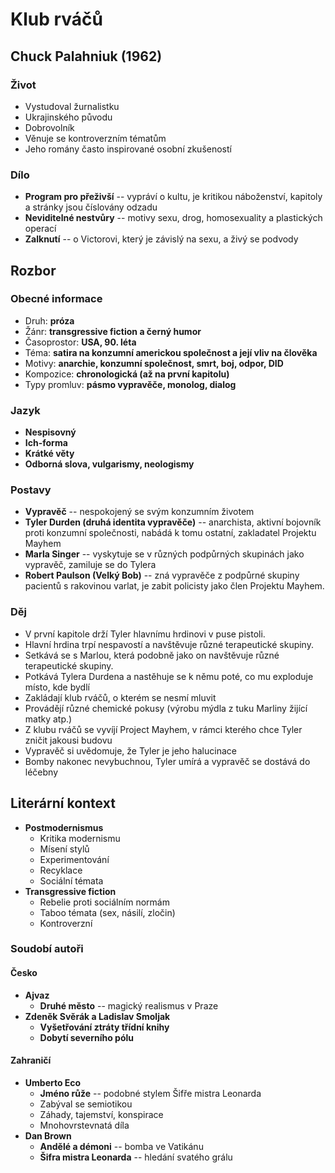 # Klub rváčů

## Chuck Palahniuk (1962)

### Život

- Vystudoval žurnalistku
- Ukrajinského původu
- Dobrovolník
- Věnuje se kontroverzním tématům
- Jeho romány často inspirované osobní zkušeností

### Dílo

- **Program pro přeživší** -- vypráví o kultu, je kritikou náboženství, kapitoly
  a stránky jsou číslovány odzadu
- **Neviditelné nestvůry** -- motivy sexu, drog, homosexuality a plastických operací
- **Zalknutí** -- o Victorovi, který je závislý na sexu, a živý se podvody

## Rozbor

### Obecné informace

- Druh: **próza**
- Žánr: **transgressive fiction a černý humor**
- Časoprostor: **USA, 90. léta**
- Téma: **satira na konzumní americkou společnost a její vliv na člověka**
- Motivy: **anarchie, konzumní společnost, smrt, boj, odpor, DID**
- Kompozice: **chronologická (až na první kapitolu)**
- Typy promluv: **pásmo vypravěče, monolog, dialog**

### Jazyk

- **Nespisovný**
- **Ich-forma**
- **Krátké věty**
- **Odborná slova, vulgarismy, neologismy**

### Postavy

- **Vypravěč** -- nespokojený se svým konzumním životem
- **Tyler Durden (druhá identita vypravěče)** -- anarchista, aktivní bojovník
  proti konzumní společnosti, nabádá k tomu ostatní, zakladatel Projektu Mayhem
- **Marla Singer** -- vyskytuje se v různých podpůrných skupinách jako vypravěč,
  zamiluje se do Tylera
- **Robert Paulson (Velký Bob)** -- zná vypravěče z podpůrné skupiny pacientů s
  rakovinou varlat, je zabit policisty jako člen Projektu Mayhem.

### Děj

- V první kapitole drží Tyler hlavnímu hrdinovi v puse pistoli.
- Hlavní hrdina trpí nespavostí a navštěvuje různé terapeutické skupiny.
- Setkává se s Marlou, která podobně jako on navštěvuje různé terapeutické
  skupiny.
- Potkává Tylera Durdena a nastěhuje se k němu poté, co mu exploduje místo, kde
  bydlí
- Zakládají klub rváčů, o kterém se nesmí mluvit
- Provádějí různé chemické pokusy (výrobu mýdla z tuku Marliny žijící matky
  atp.)
- Z klubu rváčů se vyvíjí Project Mayhem, v rámci kterého chce Tyler zničit
  jakousi budovu
- Vypravěč si uvědomuje, že Tyler je jeho halucinace
- Bomby nakonec nevybuchnou, Tyler umírá a vypravěč se dostává do léčebny

## Literární kontext

- **Postmodernismus**
  - Kritika modernismu
  - Mísení stylů
  - Experimentování
  - Recyklace
  - Sociální témata
- **Transgressive fiction**
  - Rebelie proti sociálním normám
  - Taboo témata (sex, násilí, zločin)
  - Kontroverzní

### Soudobí autoři

#### Česko

- **Ajvaz**
  - **Druhé město** -- magický realismus v Praze
- **Zdeněk Svěrák a Ladislav Smoljak**
  - **Vyšetřování ztráty třídní knihy**
  - **Dobytí severního pólu**

#### Zahraničí

- **Umberto Eco**
  - **Jméno růže** -- podobné stylem Šifře mistra Leonarda
  - Zabýval se semiotikou
  - Záhady, tajemství, konspirace
  - Mnohovrstevnatá díla
- **Dan Brown**
  - **Andělé a démoni** -- bomba ve Vatikánu
  - **Šifra mistra Leonarda** -- hledání svatého grálu
